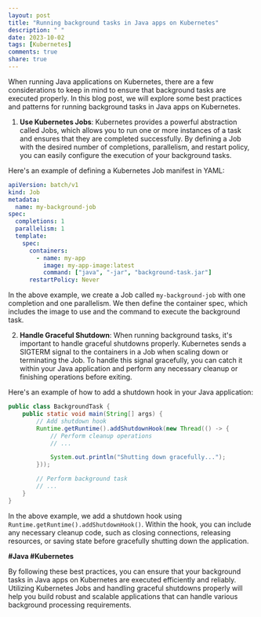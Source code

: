 ```yaml
---
layout: post
title: "Running background tasks in Java apps on Kubernetes"
description: " "
date: 2023-10-02
tags: [Kubernetes]
comments: true
share: true
---
```


When running Java applications on Kubernetes, there are a few considerations to keep in mind to ensure that background tasks are executed properly. In this blog post, we will explore some best practices and patterns for running background tasks in Java apps on Kubernetes.

1. **Use Kubernetes Jobs**: Kubernetes provides a powerful abstraction called Jobs, which allows you to run one or more instances of a task and ensures that they are completed successfully. By defining a Job with the desired number of completions, parallelism, and restart policy, you can easily configure the execution of your background tasks.

Here's an example of defining a Kubernetes Job manifest in YAML:

```yaml
apiVersion: batch/v1
kind: Job
metadata:
  name: my-background-job
spec:
  completions: 1
  parallelism: 1
  template:
    spec:
      containers:
        - name: my-app
          image: my-app-image:latest
          command: ["java", "-jar", "background-task.jar"]
      restartPolicy: Never
```

In the above example, we create a Job called `my-background-job` with one completion and one parallelism. We then define the container spec, which includes the image to use and the command to execute the background task.

2. **Handle Graceful Shutdown**: When running background tasks, it's important to handle graceful shutdowns properly. Kubernetes sends a SIGTERM signal to the containers in a Job when scaling down or terminating the Job. To handle this signal gracefully, you can catch it within your Java application and perform any necessary cleanup or finishing operations before exiting.

Here's an example of how to add a shutdown hook in your Java application:

```java
public class BackgroundTask {
    public static void main(String[] args) {
        // Add shutdown hook
        Runtime.getRuntime().addShutdownHook(new Thread(() -> {
            // Perform cleanup operations
            // ...

            System.out.println("Shutting down gracefully...");
        }));

        // Perform background task
        // ...
    }
}
```

In the above example, we add a shutdown hook using `Runtime.getRuntime().addShutdownHook()`. Within the hook, you can include any necessary cleanup code, such as closing connections, releasing resources, or saving state before gracefully shutting down the application.

**#Java #Kubernetes**

By following these best practices, you can ensure that your background tasks in Java apps on Kubernetes are executed efficiently and reliably. Utilizing Kubernetes Jobs and handling graceful shutdowns properly will help you build robust and scalable applications that can handle various background processing requirements.